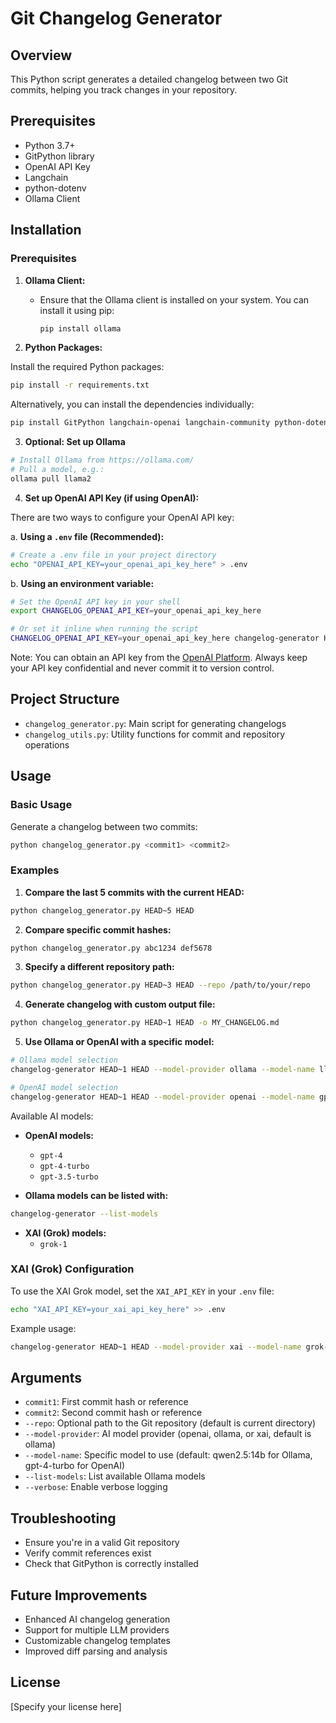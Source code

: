 # Git Changelog Generator

## Overview

This Python script generates a detailed changelog between two Git commits, helping you track changes in your repository.

## Prerequisites

- Python 3.7+
- GitPython library
- OpenAI API Key
- Langchain
- python-dotenv
- Ollama Client

## Installation

### Prerequisites

1. **Ollama Client:**
   - Ensure that the Ollama client is installed on your system. You can install it using pip:

     ```bash
     pip install ollama
     ```

2. **Python Packages:**

Install the required Python packages:

```bash
pip install -r requirements.txt
```

Alternatively, you can install the dependencies individually:

```bash
pip install GitPython langchain-openai langchain-community python-dotenv ollama
```

3. **Optional: Set up Ollama**

```bash
# Install Ollama from https://ollama.com/
# Pull a model, e.g.:
ollama pull llama2
```

4. **Set up OpenAI API Key (if using OpenAI):**

There are two ways to configure your OpenAI API key:

a. **Using a `.env` file (Recommended):**

```bash
# Create a .env file in your project directory
echo "OPENAI_API_KEY=your_openai_api_key_here" > .env
```

b. **Using an environment variable:**

```bash
# Set the OpenAI API key in your shell
export CHANGELOG_OPENAI_API_KEY=your_openai_api_key_here

# Or set it inline when running the script
CHANGELOG_OPENAI_API_KEY=your_openai_api_key_here changelog-generator HEAD~1 HEAD --model-provider openai
```

Note: You can obtain an API key from the [OpenAI Platform](https://platform.openai.com/api-keys).
Always keep your API key confidential and never commit it to version control.

## Project Structure

- `changelog_generator.py`: Main script for generating changelogs
- `changelog_utils.py`: Utility functions for commit and repository operations

## Usage

### Basic Usage

Generate a changelog between two commits:

```bash
python changelog_generator.py <commit1> <commit2>
```

### Examples

1. **Compare the last 5 commits with the current HEAD:**

```bash
python changelog_generator.py HEAD~5 HEAD
```

2. **Compare specific commit hashes:**

```bash
python changelog_generator.py abc1234 def5678
```

3. **Specify a different repository path:**

```bash
python changelog_generator.py HEAD~3 HEAD --repo /path/to/your/repo
```

4. **Generate changelog with custom output file:**

```bash
python changelog_generator.py HEAD~1 HEAD -o MY_CHANGELOG.md
```

5. **Use Ollama or OpenAI with a specific model:**

```bash
# Ollama model selection
changelog-generator HEAD~1 HEAD --model-provider ollama --model-name llama2

# OpenAI model selection
changelog-generator HEAD~1 HEAD --model-provider openai --model-name gpt-4-turbo
```

Available AI models:

- **OpenAI models:**
  - `gpt-4`
  - `gpt-4-turbo`
  - `gpt-3.5-turbo`

- **Ollama models can be listed with:**

```bash
changelog-generator --list-models
```

- **XAI (Grok) models:**
  - `grok-1`

### XAI (Grok) Configuration

To use the XAI Grok model, set the `XAI_API_KEY` in your `.env` file:

```bash
echo "XAI_API_KEY=your_xai_api_key_here" >> .env
```

Example usage:

```bash
changelog-generator HEAD~1 HEAD --model-provider xai --model-name grok-1
```

## Arguments

- `commit1`: First commit hash or reference
- `commit2`: Second commit hash or reference
- `--repo`: Optional path to the Git repository (default is current directory)
- `--model-provider`: AI model provider (openai, ollama, or xai, default is ollama)
- `--model-name`: Specific model to use (default: qwen2.5:14b for Ollama, gpt-4-turbo for OpenAI)
- `--list-models`: List available Ollama models
- `--verbose`: Enable verbose logging

## Troubleshooting

- Ensure you're in a valid Git repository
- Verify commit references exist
- Check that GitPython is correctly installed

## Future Improvements

- Enhanced AI changelog generation
- Support for multiple LLM providers
- Customizable changelog templates
- Improved diff parsing and analysis

## License

[Specify your license here]

